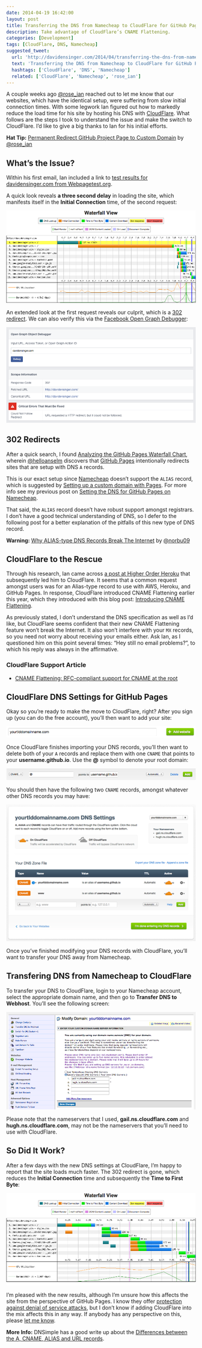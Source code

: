 ```yaml
---
date: 2014-04-19 16:42:00
layout: post
title: Transferring the DNS from Namecheap to CloudFlare for GitHub Pages
description: Take advantage of CloudFlare’s CNAME Flattening.
categories: [Development]
tags: [CloudFlare, DNS, Namecheap]
suggested_tweet:
  url: 'http://davidensinger.com/2014/04/transferring-the-dns-from-namecheap-to-cloudflare-for-github-pages/'
  text: 'Transferring the DNS from Namecheap to CloudFlare for GitHub Pages by @DavidEnsinger'
  hashtags: ['CloudFlare', 'DNS', 'Namecheap']
  related: ['CloudFlare', 'Namecheap', 'rose_ian']
---
```


A couple weeks ago [@rose_ian](https://twitter.com/rose_ian) reached out to let me know that our websites, which have the identical setup, were suffering from slow initial connection times. With some legwork Ian figured out how to markedly reduce the load time for his site by hosting his DNS with [CloudFlare](https://www.cloudflare.com/). What follows are the steps I took to understand the issue and make the switch to CloudFlare. I’d like to give a big thanks to Ian for his initial efforts.

<div class="yellow-box">
  <p><strong>Hat Tip:</strong> <a href="http://ianrose.me/blog/2014/03/30/permanent-rediect-github-project-page/">Permanent Redirect GitHub Project Page to Custom Domain</a> by <a href="https://twitter.com/rose_ian">@rose_ian</a></p>
</div>

## What’s the Issue?
Within his first email, Ian included a link to [test results for davidensinger.com from Webpagetest.org](http://www.webpagetest.org/result/140329_D9_NZT/1/details/).

A quick look reveals **a three second delay** in loading the site, which manifests itself in the **Initial Connection** time, of the second request:

<img src="/assets/img/posts/2014-04-19-initial-webpagetest-waterfall.png" alt="Image of initial Webpagetest waterfall chart results for davidensinger.com" class="media-center"/>

An extended look at the first request reveals our culprit, which is a [302 redirect](http://en.wikipedia.org/wiki/HTTP_302). We can also verify this via the [Facebook Open Graph Debugger](https://developers.facebook.com/tools/debug):

<img src="/assets/img/posts/2014-04-19-initial-facebook-debugger.png" alt="Image of initial Facebook Debugger results for davidensinger.com" class="media-center"/>

## 302 Redirects
After a quick search, I found [Analyzing the GitHub Pages Waterfall Chart](http://helloanselm.com/2014/github-pages-redirect-performance/), wherein [@helloanselm](https://twitter.com/helloanselm) discovers that [GitHub Pages](https://pages.github.com/) intentionally redirects sites that are setup with DNS `A` records.

This is our exact setup since [Namecheap](http://www.namecheap.com/?aff=32887) doesn’t support the `ALIAS` record, which is suggested by [Setting up a custom domain with Pages](https://help.github.com/articles/setting-up-a-custom-domain-with-pages). For more info see my previous post on [Setting the DNS for GitHub Pages on Namecheap](http://davidensinger.com/2013/03/setting-the-dns-for-github-pages-on-namecheap/).

That said, the `ALIAS` record doesn’t have robust support amongst registrars. I don’t have a good technical understanding of DNS, so I defer to the following post for a better explanation of the pitfalls of this new type of DNS record.

<div class="yellow-box">
  <p><strong>Warning:</strong> <a href="https://iwantmyname.com/blog/2014/01/why-alias-type-records-break-the-internet.html">Why ALIAS-type DNS Records Break The Internet</a> by <a href="https://twitter.com/norbu09">@norbu09</a></p>
</div>

## CloudFlare to the Rescue
Through his research, Ian came across [a post at Higher Order Heroku](http://www.higherorderheroku.com/articles/cloudflare-dns-heroku/) that subsequently led him to CloudFlare. It seems that a common request amongst users was for an Alias-type record to use with AWS, Heroku, and GitHub Pages. In response, CloudFlare introduced CNAME Flattening earlier this year, which they introduced with this blog post: [Introducing CNAME Flattening](http://blog.cloudflare.com/introducing-cname-flattening-rfc-compliant-cnames-at-a-domains-root).

As previously stated, I don’t understand the DNS specification as well as I’d like, but CloudFlare seems confident that their new CNAME Flattening feature won’t break the Internet. It also won’t interfere with your `MX` records, so you need not worry about receiving your emails either. Ask Ian, as I questioned him on this point several times: “Hey still no email problems?”, to which his reply was always in the affirmative.

### CloudFlare Support Article
- [CNAME Flattening: RFC-compliant support for CNAME at the root](https://support.cloudflare.com/hc/en-us/articles/200169056-CNAME-Flattening-RFC-compliant-support-for-CNAME-at-the-root)

## CloudFlare DNS Settings for GitHub Pages
Okay so you’re ready to make the move to CloudFlare, right? After you sign up (you can do the free account), you’ll then want to add your site:

<img src="/assets/img/posts/2014-04-19-cloudflare-add-site.png" alt="Image of CloudFlare Add Site" class="media-center"/>

Once CloudFlare finishes importing your DNS records, you’ll then want to delete both of your `A` records and replace them with one `CNAME` that points to your **username.github.io**. Use the **@** symbol to denote your root domain:

<img src="/assets/img/posts/2014-04-19-cloudflare-cname-for-github-pages.png" alt="Image of CloudFlare CNAME settings for GitHub Pages" class="media-center"/>

You should then have the following two `CNAME` records, amongst whatever other DNS records you may have:

<img src="/assets/img/posts/2014-04-19-cloudflare-dns-settings-for-github-pages.png" alt="Image of CloudFlare DNS settings for GitHub Pages" class="media-center"/>

Once you’ve finished modifying your DNS records with CloudFlare, you’ll want to transfer your DNS away from Namecheap.

## Transfering DNS from Namecheap to CloudFlare
To transfer your DNS to CloudFlare, login to your Namecheap account, select the appropriate domain name, and then go to **Transfer DNS to Webhost**. You’ll see the following screen:

<img src="/assets/img/posts/2014-04-19-namecheap-transfer-dns.png" alt="Image of transferring DNS from Namecheap to CloudFlare" class="media-center"/>

Please note that the nameservers that I used, **gail.ns.cloudflare.com** and **hugh.ns.cloudflare.com**, may not be the nameservers that you’ll need to use with CloudFlare.

## So Did It Work?
After a few days with the new DNS settings at CloudFlare, I’m happy to report that the site loads much faster. The 302 redirect is gone, which reduces the **Initial Connection** time and subsequently the **Time to First Byte**:

<img src="/assets/img/posts/2014-04-19-current-webpagetest-waterfall.png" alt="Image of initial Webpagetest waterfall chart results for davidensinger.com" class="media-center"/>

I’m pleased with the new results, although I’m unsure how this affects the site from the perspective of GitHub Pages. I know they offer [protection against denial of service attacks](https://github.com/blog/1715-faster-more-awesome-github-pages), but I don’t know if adding CloudFlare into the mix affects this in any way. If anybody has any perspective on this, please [let me know](https://twitter.com/DavidEnsinger).

<div class="gray-box">
  <p><strong>More Info:</strong> DNSimple has a good write up about the <a href="http://support.dnsimple.com/articles/differences-between-a-cname-alias-url/">Differences between the A, CNAME, ALIAS and URL records</a>.</p>
</div>
